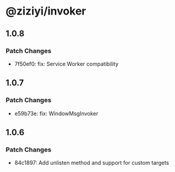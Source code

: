 # @ziziyi/invoker

## 1.0.8

### Patch Changes

- 7f50ef0: fix: Service Worker compatibility

## 1.0.7

### Patch Changes

- e59b73e: fix: WindowMsgInvoker

## 1.0.6

### Patch Changes

- 84c1897: Add unlisten method and support for custom targets
